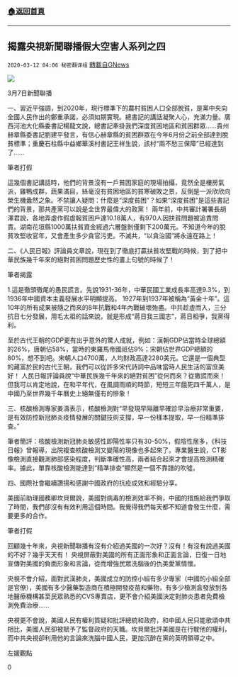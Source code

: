 ###  [:house:返回首頁](https://github.com/ourhimalayas/txt)
---

## 揭露央視新聞聯播假大空害人系列之四
`2020-03-12 04:06 秘密翻译组` [轉載自GNews](https://gnews.org/zh-hant/139452/)

![](https://s3-ap-northeast-1.amazonaws.com/news.guo.offload.media/wp-content/uploads/2020/03/12040531/2-42.png)


3月7日新聞聯播

一、習近平強調，到2020年，現行標準下的農村貧困人口全部脫貧，是黨中央向全國人民作出的鄭重承諾，必須如期實現。總書記的講話凝聚人心，充滿力量。廣西河池大化縣委書記楊龍文說，總書記牽掛我們深度貧困地區和貧困群眾……貴州赫章縣委書記劉建平發言，有信心赫章縣的貧困群眾在今年6月份之前全部達到脫貧標準；重慶石柱縣中益鄉華溪村書記王祥生說，該村“兩不愁三保障”已經達到了……

筆者打假

這幾個書記講話時，他們的背景沒有一戶貧困家庭的現場拍攝，竟然全是樓房氣派，雞鴨成群，蔬果滿目，絲毫沒有貧困地區的貧寒破敗之景，反倒是一派欣欣向榮生機盎然之象。不禁讓人疑問：什麼是“深度貧困”？如果“深度貧困”是這些書記們的背景，那共產黨可以說是全世界最偉大的政黨！ 
兩年前，中共審計署署長胡澤君說，各地弄虛作假虛報貧困戶達10.18萬人，有970人因扶貧問題被追責問責。湖南花垣縣1000萬扶貧資金經過六層盤剝僅剩下200萬元。不知道今年的脫貧攻堅收官年，又會產生多少貪官污吏。不滅共，“以貪治國”將永遠在路上！

二、《人民日報》評論員文章說，現在到了徹底打贏扶貧攻堅戰的時候，到了把中華民族幾千年來的絕對貧困問題歷史性的畫上句號的時候了！

筆者揭露

1.這是徹頭徹尾的愚民謊言。先說1931-36年，中華民國工業成長率高達9.3%，到1936年中國資本主義發展水平明顯提高。 1927年到1937年被稱為“黃金十年”。這10年的所有成果被隨之而來的8年抗戰和4年內戰破壞殆盡。中共趁虛而入，三分抗日七分發展，用毛太祖的話來說，就是形成“蔣日我三國志”，蔣日相爭，我黨得利。

至於古代王朝的GDP更有出乎意外的驚人成就，例如：漢朝GDP佔當時全球總額的26%，唐朝佔58%，當時的東羅馬帝國祇佔9%；宋朝佔世界GDP總額的80%，想不到吧。宋朝人口4700萬，人均財政高達2280美元。它還是一個典型的藏富於民的古代王朝，我們可以從許多宋代詩詞中品味當時人民生活的富庶美好！ 
人民日報評論員說“中華民族幾千年來的絕對貧困”從何而來？從撒謊而來！但我可以肯定地說，在和平年代，在風調雨順的時節，短短三年餓死四千萬人，是中國乃至世界幾千年曆史上絕無僅有的慘象！

三、核酸檢測專家姜濤表示，核酸檢測對“早發現早隔離早確診早治療非常重要，是有效防控新冠肺炎疫情發展的關鍵技術支撐，早一份樣本提取，早一份精準排查。”

筆者簡評：核酸檢測新冠肺炎敏感性即陽性率只有30-50%，假陰性居多，《科技日報》曾報導，出院複查核酸檢測又變陽的現像也多起來了。專業醫生說，CT影像檢測直接觀測肺部感染程度，判斷準確性高，兩者結合起來才會提高檢測精確率。據此，單靠核酸檢測能達到“精準排查”顯然是一個不靠譜的吹噓。

四、國際社會繼續讚揚和感謝中國政府的抗疫成效和經驗分享。

美國前助理國務卿坎貝爾說，美國對病毒的檢測效率不夠，中國的措施給我們爭取了時間，我們卻沒有有效利用這個時間。我覺得我們每天都不知道會發生什麼，需要更多的合作。

筆者打假

回顧幾十年來，央視新聞聯播有沒有介紹過美國的一次好？沒有！有沒有說過美國的不好？幾乎天天有！ 
央視屏蔽對美國的所有正面形象和正面言論，日復一日地宣傳對美國的負面形象和言論，從而增強民眾洗腦後的仇美愛黨情懷。

央視不會介紹，面對武漢肺炎，美國成立的防控小組有多少專家（中國的小組全部是官僚），美國有多少醫藥製造商在積極開發疫苗和藥物，有多少檢測盒發放到各地醫療機構甚至民眾熟悉的CVS專賣店，更不會介紹美國決定對肺炎患者免費檢測免費治療……

央視更不會說，美國人民有權利質疑和批評總統和政府，和中國人民只能歌頌中共相比，美國人民卻被賦予了監督政府的天職。坎貝爾批評美國是在行駛他的權利，而中共央視卻利用他的言論來洗腦中國人民，更加沉醉在黨的英明領導之中。

左媛觀點

0
